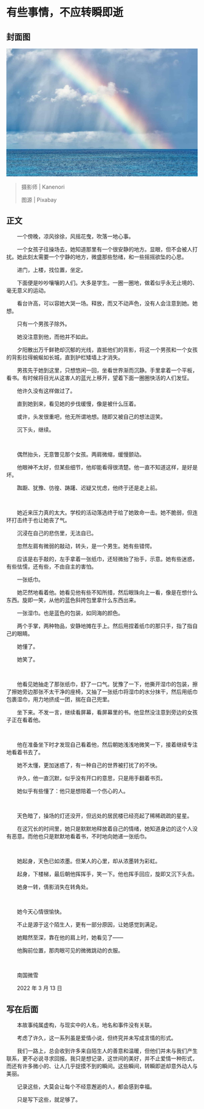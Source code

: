# 有些事情，不应转瞬即逝

## 封面图

![](https://raw.githubusercontent.com/TinySnow/GithubImageHosting/main/blog/novels/imagination/sea-7039471_1920.jpg)

> 摄影师 | Kanenori
>
> 图源 | Pixabay

## 正文

　　一个傍晚，凉风徐徐，风摇花曳，吹落一地心事。

　　一个女孩子往操场去，她知道那里有一个很安静的地方。显眼，但不会被人打扰。她此刻太需要一个宁静的地方，微盛那些愁绪，和一些摇摇欲坠的心思。

　　进门，上楼，找位置，坐定。

　　下面便是吵吵嚷嚷的人们。大多是学生。一圈一圈地，做着似乎永无止境的、毫无意义的运动。

　　看台许高，可以容她大哭一场。释放，而又不动声色，没有人会注意到她。她想。

　　只有一个男孩子除外。

　　她没注意到他，而他并不如此。

　　夕阳散出万千鲜艳却沉郁的光线，直抵他们的背影，将这一个男孩和一个女孩的背影拉得蜿蜒如长城，直到护栏矮墙上才消失。

　　男孩先于她到这里，只想悠闲一回，坐看世界渐而沉静。手里拿着一个平板，看书。有时候将目光从这害人的蓝光上移开，望着下面一圈圈快活的人们发怔。

　　他许久没有这样做过了。

　　直到她到来，看见她的步伐缓慢，像是被什么压着。

　　或许，头发很重吧，他无所谓地想。随即又被自己的想法逗笑。

　　沉下头，继续。

<br>

　　偶然抬头，无意瞥见那个女孩。两肩微缩，缓慢颤动。

　　他眼神不太好，但某些细节，他却能看得很清楚。他一直不知道这样，是好是坏。

　　踟蹰、犹豫、彷徨、踌躇、迟疑又忧虑，他终于还是走上前。

<br>

　　她近来压力真的太大。学校的活动落选终于给了她致命一击。她不脆弱，但连环打击终于也让她丧了气。

　　沉浸在自己的悲伤里，无法自已。

　　忽然左肩有微弱的敲动，转头，是一个男生。她有些错愕。

　　应该是右手敲的，左手拿着一张纸巾，还轻微抬了抬手，示意。她有些迷惑，有些怯懦，还有些，不由自主的害怕。

　　一张纸巾。

　　她茫然地看着他。她看见他有些不知所措，然后眼珠向上一看，像是在想什么东西。旋即一笑，从他的蓝色斜挎包里拿什么东西出来。

　　一张湿巾。也是蓝色的包装，如同海的颜色。

　　两个手掌，两种物品，安静地摊在手上。然后用捏着纸巾的那只手，指了指自己的眼睛。

　　她懂了。

　　她笑了。

<br>

　　他看见她抽走了那张纸巾，舒了一口气。犹豫了一下，他撕开湿巾的包装，擦了擦她旁边那张不太干净的座椅，又抽了一张纸巾将湿巾的水分抹干，然后用纸巾包裹湿巾，用力地挤成一团，揣在自己兜里。

　　坐下来。不发一言，继续看屏幕，看屏幕里的书。他显然没注意到旁边的女孩子正在看着他。

<br>

　　他在准备坐下时才发现自己看着他，然后朝她浅浅地微笑一下，接着继续专注地看着书去了。

　　她不太懂，更加迷惑了，有一种自己的世界被打扰了的不快。

　　许久，他一直沉默，似乎没有开口的意思，只是用手翻着书页。

　　她似乎有些懂了：他只是想陪着一个伤心的人。

<br>

　　天色暗了，操场的灯还没开，但远处的居民楼已经亮起了稀稀疏疏的星星。

　　在这冗长的时间里，她只是默默地释放着自己的情绪，她知道身边的这个人没有恶意。而他也只是默默地看着书，不时地向她递一张纸巾。

<br>

　　她起身，天色已如浓墨。但某人的心里，却从浓墨转为彩虹。

　　起身，下楼梯，最后朝他挥挥手，笑一下。他也挥手回应，旋即又沉下头去。

　　她身一转，倩影消失在转角处。

<br>

　　她今天心情很愉快。

　　不止是源于这个陌生人，更有一部分原因，让她感觉到满足。

　　她黯然至深，靠在他的肩上时，她看见了——

　　他胸前位置，那肉眼可见的微微跳动的衣服。

<br>

　　南国微雪

　　2022 年 3 月 13 日

## 写在后面

　　本故事纯属虚构，与现实中的人名，地名和事件没有关联。

　　考虑了许久，这一系列虽是爱情小说，但终究并未写成言情的形式。

　　我们一路上，总会收到许多来自陌生人的善意和温暖，但他们并未与我们产生联系，更不必说寻求回报。我只是想记录，这世间的美好，并不止爱情一种形式，而还有许多微小的、让人几乎捉摸不到的瞬间。这些瞬间，转瞬即逝却意外动人与美丽。

　　记录这些，大莫会让每个不经意邂逅的人，都会感到幸福。

　　只是写下这些，就足够了。